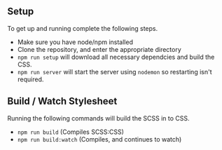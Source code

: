 ## Setup

To get up and running complete the following steps.

- Make sure you have node/npm installed
- Clone the repository, and enter the appropriate directory
- `npm run setup` will download all necessary dependcies and build the CSS.
- `npm run server` will start the server using `nodemon` so restarting isn't required.

## Build / Watch Stylesheet

Running the following commands will build the SCSS in to CSS.

- `npm run build` (Compiles SCSS:CSS)
- `npm run build:watch` (Compiles, and continues to watch)
